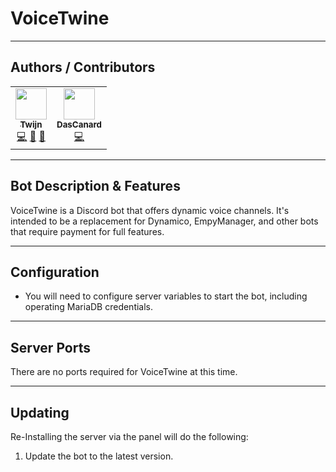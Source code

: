 # VoiceTwine

___

## Authors / Contributors

<!-- prettier-ignore-start -->
<!-- markdownlint-disable -->
<table>
    <tr>
        <td align="center">
            <a href="https://github.com/twijn">
                <img src="https://avatars.githubusercontent.com/u/16090673" width="50px;" alt=""/><br /><sub><b>Twijn</b></sub>
            </a>
            <br />
            <a href="https://github.com/Twijn/VoiceTwine/commits?author=Twijn" title="Codes">💻</a>
            <a href="https://github.com/Twijn/VoiceTwine/commits?author=Twijn" title="Original Bot Creator">🤖</a>
            <a href="https://github.com/Twijn/VoiceTwine/commits?author=Twijn" title="Original Egg Creator">🥚</a>
        </td>
        <td align="center">
            <a href="https://github.com/dascanard">
                <img src="https://avatars.githubusercontent.com/u/17070204" width="50px;" alt=""/><br /><sub><b>DasCanard</b></sub>
            </a>
            <br />
            <a href="https://github.com/Twijn/VoiceTwine/commits?author=DasCanard" title="Codes">💻</a>
        </td>
    </tr>
</table>
<!-- markdownlint-enable -->
<!-- prettier-ignore-end -->

___

## Bot Description & Features

VoiceTwine is a Discord bot that offers dynamic voice channels. It's intended to be a replacement for Dynamico, EmpyManager, and other bots that require payment for full features.

___

## Configuration

- You will need to configure server variables to start the bot, including operating MariaDB credentials.

___

## Server Ports

There are no ports required for VoiceTwine at this time.
___

## Updating

Re-Installing the server via the panel will do the following:

1. Update the bot to the latest version.